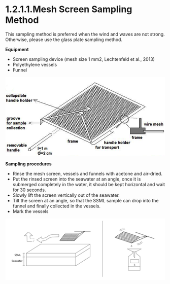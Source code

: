 # 1.2.1.1.Mesh Screen Sampling Method

This sampling method is preferred when the wind and waves are not strong. Otherwise, please use the glass plate sampling method.

**Equipment**

* Screen sampling device \(mesh size 1 mm2, Lechtenfeld et al., 2013\)
* Polyethylene vessels
* Funnel

![Figure 5.2.1.1-1 Mesh screen sampling device](../../../.gitbook/assets/1.2.1.1-1.png)

**Sampling procedures**

* Rinse the mesh screen, vessels and funnels with acetone and air-dried.
* Put the rinsed screen into the seawater at an angle, once it is submerged completely in the water, it should be kept horizontal and wait for 30 seconds.
* Slowly lift the screen vertically out of the seawater.
* Tilt the screen at an angle, so that the SSML sample can drop into the funnel and finally collected in the vessels.
* Mark the vessels

![Figure 5.2.1.1-2 Mesh screen sampling procedures \(modified from Cunliffe et al., 2014\)](../../../.gitbook/assets/1.2.1.1-2.png)

